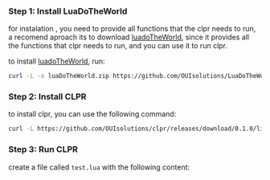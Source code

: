 ### Step 1: Install LuaDoTheWorld
for instalation , you need to provide all functions that the clpr needs to run, a recomend
aproach its to download [luadoTheWorld](https://github.com/OUIsolutions/LuaDoTheWorld), since 
it provides all the functions that clpr needs to run, and you can use it to run clpr.

to install [luadoTheWorld](https://github.com/OUIsolutions/LuaDoTheWorld), run:
```bash
curl -L -o luaDoTheWorld.zip https://github.com/OUIsolutions/LuaDoTheWorld/releases/download/0.10.0/luaDoTheWorld.zip && unzip luaDoTheWorld.zip && rm luaDoTheWorld.zip
```
### Step 2: Install CLPR
to install clpr, you can use the following command:
```bash
curl -L https://github.com/OUIsolutions/clpr/releases/download/0.1.0/lib.lua -o clpr.lua
``` 

### Step 3: Run CLPR
create a file called `test.lua` with the following content:
```lua

